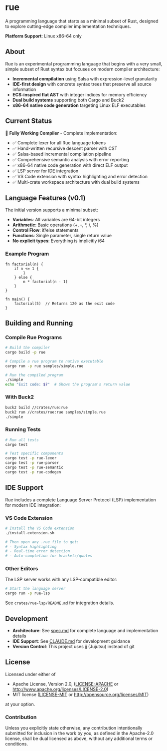 # rue

A programming language that starts as a minimal subset of Rust, designed to explore cutting-edge compiler implementation techniques.

**Platform Support**: Linux x86-64 only

## About

Rue is an experimental programming language that begins with a very small, simple subset of Rust syntax but focuses on modern compiler architecture:

- **Incremental compilation** using Salsa with expression-level granularity
- **IDE-first design** with concrete syntax trees that preserve all source information
- **ECS-inspired flat AST** with integer indices for memory efficiency
- **Dual build systems** supporting both Cargo and Buck2
- **x86-64 native code generation** targeting Linux ELF executables

## Current Status

🎉 **Fully Working Compiler** - Complete implementation:
- ✅ Complete lexer for all Rue language tokens
- ✅ Hand-written recursive descent parser with CST
- ✅ Salsa-based incremental compilation pipeline
- ✅ Comprehensive semantic analysis with error reporting
- ✅ x86-64 native code generation with direct ELF output
- ✅ LSP server for IDE integration
- ✅ VS Code extension with syntax highlighting and error detection
- ✅ Multi-crate workspace architecture with dual build systems

## Language Features (v0.1)

The initial version supports a minimal subset:
- **Variables**: All variables are 64-bit integers
- **Arithmetic**: Basic operations (+, -, *, /, %)
- **Control Flow**: if/else statements
- **Functions**: Single parameter, single return value
- **No explicit types**: Everything is implicitly i64

### Example Program

```rue
fn factorial(n) {
    if n <= 1 {
        1
    } else {
        n * factorial(n - 1)
    }
}

fn main() {
    factorial(5)  // Returns 120 as the exit code
}
```

## Building and Running

### Compile Rue Programs
```bash
# Build the compiler
cargo build -p rue

# Compile a rue program to native executable
cargo run -p rue samples/simple.rue

# Run the compiled program
./simple
echo "Exit code: $?"  # Shows the program's return value
```

### With Buck2
```bash
buck2 build //crates/rue:rue
buck2 run //crates/rue:rue samples/simple.rue
./simple
```

### Running Tests
```bash
# Run all tests
cargo test

# Test specific components
cargo test -p rue-lexer
cargo test -p rue-parser
cargo test -p rue-semantic
cargo test -p rue-codegen
```

## IDE Support

Rue includes a complete Language Server Protocol (LSP) implementation for modern IDE integration:

### VS Code Extension
```bash
# Install the VS Code extension
./install-extension.sh

# Then open any .rue file to get:
# - Syntax highlighting
# - Real-time error detection
# - Auto-completion for brackets/quotes
```

### Other Editors
The LSP server works with any LSP-compatible editor:
```bash
# Start the language server
cargo run -p rue-lsp
```

See `crates/rue-lsp/README.md` for integration details.

## Development

- **Architecture**: See [spec.md](./spec.md) for complete language and implementation details
- **IDE Support**: See [CLAUDE.md](./CLAUDE.md) for development guidance
- **Version Control**: This project uses jj (Jujutsu) instead of git

## License

Licensed under either of

 * Apache License, Version 2.0, ([LICENSE-APACHE](LICENSE-APACHE) or http://www.apache.org/licenses/LICENSE-2.0)
 * MIT license ([LICENSE-MIT](LICENSE-MIT) or http://opensource.org/licenses/MIT)

at your option.

### Contribution

Unless you explicitly state otherwise, any contribution intentionally submitted for inclusion in the work by you, as defined in the Apache-2.0 license, shall be dual licensed as above, without any additional terms or conditions.
